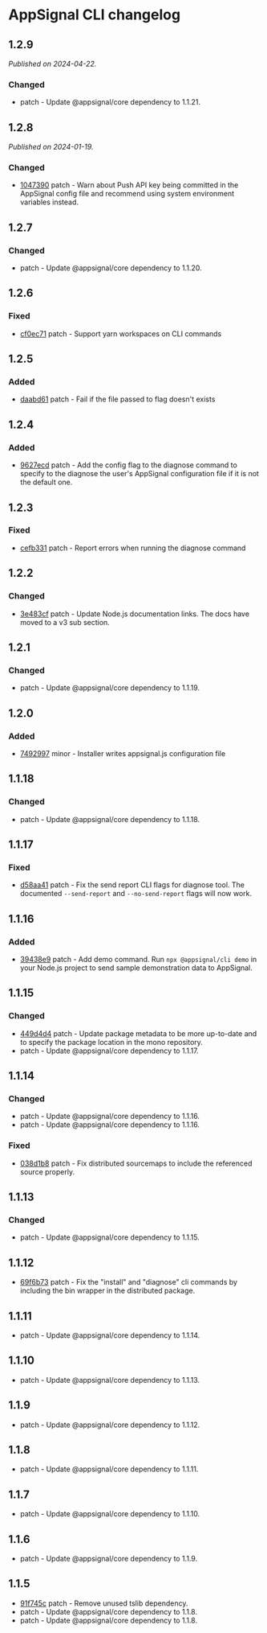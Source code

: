 # AppSignal CLI changelog

## 1.2.9

_Published on 2024-04-22._

### Changed

- patch - Update @appsignal/core dependency to 1.1.21.

## 1.2.8

_Published on 2024-01-19._

### Changed

- [1047390](https://github.com/appsignal/appsignal-javascript/commit/104739094e76594109a0cecb6da806eb9cb8c974) patch - Warn about Push API key being committed in the AppSignal config file and recommend using system environment variables instead.

## 1.2.7

### Changed

- patch - Update @appsignal/core dependency to 1.1.20.

## 1.2.6

### Fixed

- [cf0ec71](https://github.com/appsignal/appsignal-javascript/commit/cf0ec7158a3a0907fba5f6adc60089606b1465bb) patch - Support yarn workspaces on CLI commands

## 1.2.5

### Added

- [daabd61](https://github.com/appsignal/appsignal-javascript/commit/daabd617f9d2e7aae3ac408e75d2ca6572d07699) patch - Fail if the file passed to flag doesn't exists

## 1.2.4

### Added

- [9627ecd](https://github.com/appsignal/appsignal-javascript/commit/9627ecd9d8c70e8cdaa57c94f164c5565d59b85d) patch - Add the config flag to the diagnose command to specify to the diagnose the user's AppSignal configuration file
  if it is not the default one.

## 1.2.3

### Fixed

- [cefb331](https://github.com/appsignal/appsignal-javascript/commit/cefb331e88bd433cb49a1a3c761f0e5e6d94dff4) patch - Report errors when running the diagnose command

## 1.2.2

### Changed

- [3e483cf](https://github.com/appsignal/appsignal-javascript/commit/3e483cf1d3840d6b28df19c144c90211a677ec25) patch - Update Node.js documentation links. The docs have moved to a v3 sub section.

## 1.2.1

### Changed

- patch - Update @appsignal/core dependency to 1.1.19.

## 1.2.0

### Added

- [7492997](https://github.com/appsignal/appsignal-javascript/commit/74929977f8c961180fd1077363cd19fba085af87) minor - Installer writes appsignal.js configuration file

## 1.1.18

### Changed

- patch - Update @appsignal/core dependency to 1.1.18.

## 1.1.17

### Fixed

- [d58aa41](https://github.com/appsignal/appsignal-javascript/commit/d58aa41ceb3a4a6850467299392776c846698864) patch - Fix the send report CLI flags for diagnose tool. The documented `--send-report` and `--no-send-report` flags will now work.

## 1.1.16

### Added

- [39438e9](https://github.com/appsignal/appsignal-javascript/commit/39438e9f0649177fe55243054e8b0e8de1bd4515) patch - Add demo command. Run `npx @appsignal/cli demo` in your Node.js project to
  send sample demonstration data to AppSignal.

## 1.1.15

### Changed

- [449d4d4](https://github.com/appsignal/appsignal-javascript/commit/449d4d40381e7e6c13076732a8b4e7f65f94d5db) patch - Update package metadata to be more up-to-date and to specify the package location in the mono repository.
- patch - Update @appsignal/core dependency to 1.1.17.

## 1.1.14

### Changed

- patch - Update @appsignal/core dependency to 1.1.16.
- patch - Update @appsignal/core dependency to 1.1.16.

### Fixed

- [038d1b8](https://github.com/appsignal/appsignal-javascript/commit/038d1b8beb4042b2610ee3db1c6b3bdb3c9e881f) patch - Fix distributed sourcemaps to include the referenced source properly.

## 1.1.13

### Changed

- patch - Update @appsignal/core dependency to 1.1.15.

## 1.1.12

- [69f6b73](https://github.com/appsignal/appsignal-javascript/commit/69f6b73bf09b7b73075f23f0580c2d86a2ba4c03) patch - Fix the "install" and "diagnose" cli commands by including the bin wrapper in the distributed package.

## 1.1.11

- patch - Update @appsignal/core dependency to 1.1.14.

## 1.1.10

- patch - Update @appsignal/core dependency to 1.1.13.

## 1.1.9

- patch - Update @appsignal/core dependency to 1.1.12.

## 1.1.8

- patch - Update @appsignal/core dependency to 1.1.11.

## 1.1.7

- patch - Update @appsignal/core dependency to 1.1.10.

## 1.1.6

- patch - Update @appsignal/core dependency to 1.1.9.

## 1.1.5

- [91f745c](https://github.com/appsignal/appsignal-javascript/commit/91f745c781d68d9726ed4ed10f51da309a2ab4e7) patch - Remove unused tslib dependency.
- patch - Update @appsignal/core dependency to 1.1.8.
- patch - Update @appsignal/core dependency to 1.1.8.
